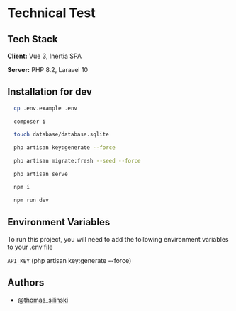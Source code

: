
# Technical Test

## Tech Stack

**Client:** Vue 3, Inertia SPA

**Server:** PHP 8.2, Laravel 10


## Installation for dev

```bash
  cp .env.example .env
  
  composer i
  
  touch database/database.sqlite
  
  php artisan key:generate --force
  
  php artisan migrate:fresh --seed --force
  
  php artisan serve
  
  npm i
  
  npm run dev
```

## Environment Variables

To run this project, you will need to add the following environment variables to your .env file

`API_KEY` (php artisan key:generate --force)

## Authors

- [@thomas_silinski](https://github.com/Thomas-Silinski)
